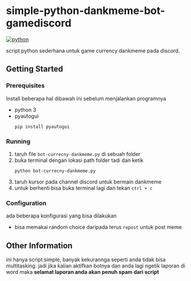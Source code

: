 # simple-python-dankmeme-bot-gamediscord
[![python](https://img.shields.io/badge/python-v3.7-blue)](https://www.python.org/downloads/)

script python sederhana untuk game currency dankmeme pada discord.



## Getting Started

### Prerequisites
Install beberapa hal dibawah ini sebelum menjalankan programnya
- python 3
- pyautogui
  ```shell
  pip install pyautogui
  ```
### Running

1. taruh file `bot-currecny-dankmeme.py` di sebuah folder
2. buka terminal dengan lokasi path folder tadi dan ketik
   ```shell
   python bot-currecny-dankmeme.py
   ```
3. taruh kursor pada channel discord untuk bermain dankmeme
4. untuk berhenti bisa buka terminal lagi dan tekan `ctrl + c`

### Configuration
ada beberapa konfigurasi yang bisa dilakukan
- bisa memakai random choice daripada terus `repost` untuk post meme

## Other Information
ini hanya script simple, banyak kekurannga seperti anda tidak bisa multitasking. jadi jika kalian aktifkan botnya dan anda lagi ngetik laporan di word maka **selamat laporan anda akan penuh spam dari script**
